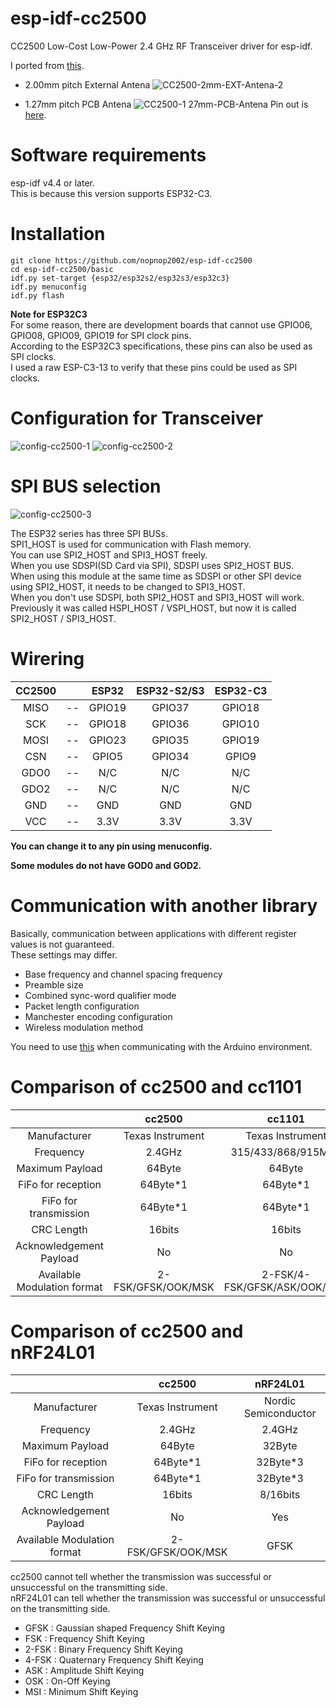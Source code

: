 # esp-idf-cc2500
CC2500 Low-Cost Low-Power 2.4 GHz RF Transceiver driver for esp-idf.   

I ported from [this](https://github.com/nopnop2002/Arduino-CC2500).

- 2.00mm pitch External Antena
![CC2500-2mm-EXT-Antena-2](https://user-images.githubusercontent.com/6020549/167327153-d0f6a162-9d2f-448d-b1e2-a591432f435e.JPG)

- 1.27mm pitch PCB Antena
![CC2500-1 27mm-PCB-Antena](https://user-images.githubusercontent.com/6020549/167327177-b06ff78e-08a6-4599-907d-366c79189f1d.JPG)
 Pin out is [here](https://www.rflink.nl/wires.php).   

# Software requirements
esp-idf v4.4 or later.   
This is because this version supports ESP32-C3.   

# Installation

```Shell
git clone https://github.com/nopnop2002/esp-idf-cc2500
cd esp-idf-cc2500/basic
idf.py set-target {esp32/esp32s2/esp32s3/esp32c3}
idf.py menuconfig
idf.py flash
```

__Note for ESP32C3__   
For some reason, there are development boards that cannot use GPIO06, GPIO08, GPIO09, GPIO19 for SPI clock pins.   
According to the ESP32C3 specifications, these pins can also be used as SPI clocks.   
I used a raw ESP-C3-13 to verify that these pins could be used as SPI clocks.   


# Configuration for Transceiver   
![config-cc2500-1](https://user-images.githubusercontent.com/6020549/167327207-ae2e51de-b6af-4b0a-9434-1e67dd5c17a5.jpg)
![config-cc2500-2](https://user-images.githubusercontent.com/6020549/167523466-0beb3885-bd7c-4f19-b72d-7f8cf072aae5.jpg)



# SPI BUS selection   
![config-cc2500-3](https://user-images.githubusercontent.com/6020549/167523613-fb3b0b49-982f-4af2-bae6-e3e1b6248fa7.jpg)

The ESP32 series has three SPI BUSs.   
SPI1_HOST is used for communication with Flash memory.   
You can use SPI2_HOST and SPI3_HOST freely.   
When you use SDSPI(SD Card via SPI), SDSPI uses SPI2_HOST BUS.   
When using this module at the same time as SDSPI or other SPI device using SPI2_HOST, it needs to be changed to SPI3_HOST.   
When you don't use SDSPI, both SPI2_HOST and SPI3_HOST will work.   
Previously it was called HSPI_HOST / VSPI_HOST, but now it is called SPI2_HOST / SPI3_HOST.   


# Wirering

|CC2500||ESP32|ESP32-S2/S3|ESP32-C3|
|:-:|:-:|:-:|:-:|:-:|
|MISO|--|GPIO19|GPIO37|GPIO18|
|SCK|--|GPIO18|GPIO36|GPIO10|
|MOSI|--|GPIO23|GPIO35|GPIO19|
|CSN|--|GPIO5|GPIO34|GPIO9|
|GDO0|--|N/C|N/C|N/C|
|GDO2|--|N/C|N/C|N/C|
|GND|--|GND|GND|GND|
|VCC|--|3.3V|3.3V|3.3V|

__You can change it to any pin using menuconfig.__   

__Some modules do not have GOD0 and GOD2.__   


# Communication with another library   
Basically, communication between applications with different register values is not guaranteed.   
These settings may differ.   
- Base frequency and channel spacing frequency
- Preamble size
- Combined sync-word qualifier mode
- Packet length configuration
- Manchester encoding configuration
- Wireless modulation method

You need to use [this](https://github.com/nopnop2002/Arduino-CC2500) when communicating with the Arduino environment.

# Comparison of cc2500 and cc1101
||cc2500|cc1101|
|:-:|:-:|:-:|
|Manufacturer|Texas Instrument|Texas Instrument|
|Frequency|2.4GHz|315/433/868/915MHz|
|Maximum Payload|64Byte|64Byte|
|FiFo for reception|64Byte*1|64Byte*1|
|FiFo for transmission|64Byte*1|64Byte*1|
|CRC Length|16bits|16bits|
|Acknowledgement Payload|No|No|
|Available Modulation format|2-FSK/GFSK/OOK/MSK|2-FSK/4-FSK/GFSK/ASK/OOK/MSK|


# Comparison of cc2500 and nRF24L01
||cc2500|nRF24L01|
|:-:|:-:|:-:|
|Manufacturer|Texas Instrument|Nordic Semiconductor|
|Frequency|2.4GHz|2.4GHz|
|Maximum Payload|64Byte|32Byte|
|FiFo for reception|64Byte*1|32Byte*3|
|FiFo for transmission|64Byte*1|32Byte*3|
|CRC Length|16bits|8/16bits|
|Acknowledgement Payload|No|Yes|
|Available Modulation format|2-FSK/GFSK/OOK/MSK|GFSK|

cc2500 cannot tell whether the transmission was successful or unsuccessful on the transmitting side.   
nRF24L01 can tell whether the transmission was successful or unsuccessful on the transmitting side.   

- GFSK  : Gaussian shaped Frequency Shift Keying
- FSK   : Frequency Shift Keying
- 2-FSK : Binary Frequency Shift Keying
- 4-FSK : Quaternary Frequency Shift Keying
- ASK   : Amplitude Shift Keying
- OSK   : On-Off Keying
- MSI   : Minimum Shift Keying


